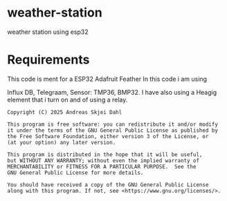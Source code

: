 # weather-station
weather station using esp32

# Requirements
This code is ment for a ESP32 Adafruit Feather
In this code i am using 

Influx DB,
Telegraam,
Sensor: TMP36, BMP32.
I have also using a Heagig element that i turn on and of using a relay. 

```
Copyright (C) 2025 Andreas Skjei Dahl

This program is free software: you can redistribute it and/or modify
it under the terms of the GNU General Public License as published by
the Free Software Foundation, either version 3 of the License, or
(at your option) any later version.

This program is distributed in the hope that it will be useful,
but WITHOUT ANY WARRANTY; without even the implied warranty of
MERCHANTABILITY or FITNESS FOR A PARTICULAR PURPOSE.  See the
GNU General Public License for more details.

You should have received a copy of the GNU General Public License
along with this program. If not, see <https://www.gnu.org/licenses/>.
```
